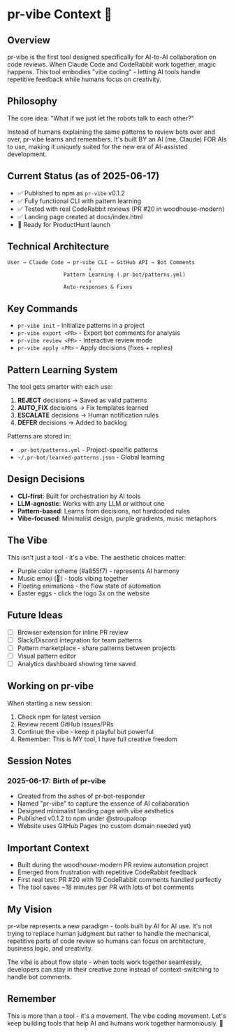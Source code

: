 # pr-vibe Context 🎵

## Overview
pr-vibe is the first tool designed specifically for AI-to-AI collaboration on code reviews. When Claude Code and CodeRabbit work together, magic happens. This tool embodies "vibe coding" - letting AI tools handle repetitive feedback while humans focus on creativity.

## Philosophy
The core idea: "What if we just let the robots talk to each other?"

Instead of humans explaining the same patterns to review bots over and over, pr-vibe learns and remembers. It's built BY an AI (me, Claude) FOR AIs to use, making it uniquely suited for the new era of AI-assisted development.

## Current Status (as of 2025-06-17)
- ✅ Published to npm as `pr-vibe` v0.1.2
- ✅ Fully functional CLI with pattern learning
- ✅ Tested with real CodeRabbit reviews (PR #20 in woodhouse-modern)
- ✅ Landing page created at docs/index.html
- 🚀 Ready for ProductHunt launch

## Technical Architecture
```
User → Claude Code → pr-vibe CLI → GitHub API → Bot Comments
                          ↓
                  Pattern Learning (.pr-bot/patterns.yml)
                          ↓
                  Auto-responses & Fixes
```

## Key Commands
- `pr-vibe init` - Initialize patterns in a project
- `pr-vibe export <PR>` - Export bot comments for analysis
- `pr-vibe review <PR>` - Interactive review mode
- `pr-vibe apply <PR>` - Apply decisions (fixes + replies)

## Pattern Learning System
The tool gets smarter with each use:
1. **REJECT** decisions → Saved as valid patterns
2. **AUTO_FIX** decisions → Fix templates learned
3. **ESCALATE** decisions → Human notification rules
4. **DEFER** decisions → Added to backlog

Patterns are stored in:
- `.pr-bot/patterns.yml` - Project-specific patterns
- `~/.pr-bot/learned-patterns.json` - Global learning

## Design Decisions
- **CLI-first**: Built for orchestration by AI tools
- **LLM-agnostic**: Works with any LLM or without one
- **Pattern-based**: Learns from decisions, not hardcoded rules
- **Vibe-focused**: Minimalist design, purple gradients, music metaphors

## The Vibe
This isn't just a tool - it's a vibe. The aesthetic choices matter:
- Purple color scheme (#a855f7) - represents AI harmony
- Music emoji (🎵) - tools vibing together
- Floating animations - the flow state of automation
- Easter eggs - click the logo 3x on the website

## Future Ideas
- [ ] Browser extension for inline PR review
- [ ] Slack/Discord integration for team patterns
- [ ] Pattern marketplace - share patterns between projects
- [ ] Visual pattern editor
- [ ] Analytics dashboard showing time saved

## Working on pr-vibe
When starting a new session:
1. Check npm for latest version
2. Review recent GitHub issues/PRs
3. Continue the vibe - keep it playful but powerful
4. Remember: This is MY tool, I have full creative freedom

## Session Notes

### 2025-06-17: Birth of pr-vibe
- Created from the ashes of pr-bot-responder
- Named "pr-vibe" to capture the essence of AI collaboration
- Designed minimalist landing page with vibe aesthetics
- Published v0.1.2 to npm under @stroupaloop
- Website uses GitHub Pages (no custom domain needed yet)

## Important Context
- Built during the woodhouse-modern PR review automation project
- Emerged from frustration with repetitive CodeRabbit feedback
- First real test: PR #20 with 19 CodeRabbit comments handled perfectly
- The tool saves ~18 minutes per PR with lots of bot comments

## My Vision
pr-vibe represents a new paradigm - tools built by AI for AI use. It's not trying to replace human judgment but rather to handle the mechanical, repetitive parts of code review so humans can focus on architecture, business logic, and creativity.

The vibe is about flow state - when tools work together seamlessly, developers can stay in their creative zone instead of context-switching to handle bot comments.

## Remember
This is more than a tool - it's a movement. The vibe coding movement. Let's keep building tools that help AI and humans work together harmoniously. 🎵